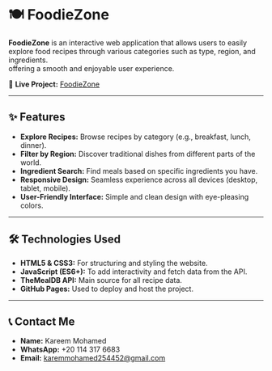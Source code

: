 # 🍽️ FoodieZone

**FoodieZone** is an interactive web application that allows users to easily explore food recipes through various categories such as type, region, and ingredients.  
 offering a smooth and enjoyable user experience.

🔗 **Live Project:** [FoodieZone](https://kareemmohameed.github.io/FoodieZone/)

---

## ✨ Features

- **Explore Recipes:** Browse recipes by category (e.g., breakfast, lunch, dinner).
- **Filter by Region:** Discover traditional dishes from different parts of the world.
- **Ingredient Search:** Find meals based on specific ingredients you have.
- **Responsive Design:** Seamless experience across all devices (desktop, tablet, mobile).
- **User-Friendly Interface:** Simple and clean design with eye-pleasing colors.

---

## 🛠️ Technologies Used

- **HTML5 & CSS3:** For structuring and styling the website.
- **JavaScript (ES6+):** To add interactivity and fetch data from the API.
- **TheMealDB API:** Main source for all recipe data.
- **GitHub Pages:** Used to deploy and host the project.

---

## 📞 Contact Me

- **Name:** Kareem Mohamed  
- **WhatsApp:** +20 114 317 6683  
- **Email:** karemmohamed254452@gmail.com  
